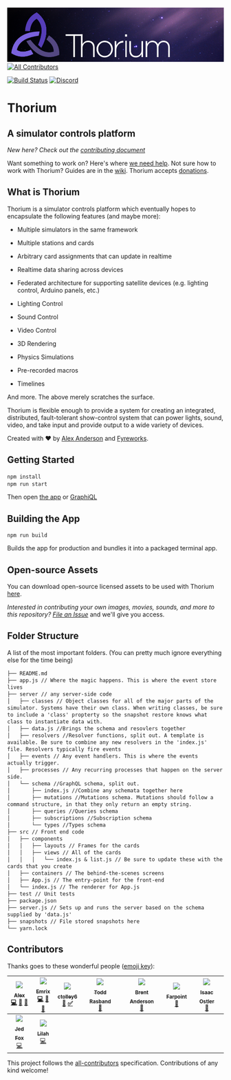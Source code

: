 ![Thorium](github-banner.png)
[![All Contributors](https://img.shields.io/badge/all_contributors-9-orange.svg?style=flat-square)](#contributors)

[![Build Status](https://travis-ci.org/Thorium-Sim/thorium.svg?branch=master)](https://travis-ci.org/Thorium-Sim/thorium)
[![Discord](https://img.shields.io/discord/390968011605147648.svg)](https://discord.gg/UvxTQZz)

# Thorium

## A simulator controls platform

*New here? Check out the [contributing document](CONTRIBUTING.md)*

Want something to work on? Here's where [we need help](https://github.com/Thorium-Sim/thorium/labels/help%20wanted).
Not sure how to work with Thorium? Guides are in the [wiki](https://github.com/Thorium-Sim/thorium/wiki).
Thorium accepts [donations](https://thoriumsim.com/en/donate.html).

## What is Thorium

Thorium is a simulator controls platform which eventually hopes to encapsulate the following features (and maybe more):

* Multiple simulators in the same framework

* Multiple stations and cards

* Arbitrary card assignments that can update in realtime

* Realtime data sharing across devices

* Federated architecture for supporting satellite devices (e.g. lighting control, Arduino panels, etc.)

* Lighting Control

* Sound Control

* Video Control

* 3D Rendering

* Physics Simulations

* Pre-recorded macros

* Timelines

And more. The above merely scratches the surface.

Thorium is flexible enough to provide a system for creating an integrated, distributed, fault-tolerant show-control system that can power lights, sound, video, and take input and provide output to a wide variety of devices.

Created with ❤ by [Alex Anderson](http://ralexanderson.com) and [Fyreworks](https://fyreworks.us).


## Getting Started

```sh
npm install
npm run start
```

Then open [the app](http://localhost:3000) or [GraphiQL](http://localhost:3001/graphiql)

## Building the App

```
npm run build
```

Builds the app for production and bundles it into a packaged terminal app.

## Open-source Assets

You can download open-source licensed assets to be used with Thorium [here](https://drive.google.com/open?id=0B-UK2-Zf7K9ycUJScHJlWW92MjQ).

*Interested in contributing your own images, movies, sounds, and more to this repository? [File an Issue](https://github.com/Thorium-Sim/thorium/issues/new)* and we'll give you access.

## Folder Structure

A list of the most important folders. (You can pretty much ignore everything else for the time being)

```
├── README.md
├── app.js // Where the magic happens. This is where the event store lives
├── server // any server-side code
│   ├── classes // Object classes for all of the major parts of the simulator. Systems have their own class. When writing classes, be sure to include a 'class' propterty so the snapshot restore knows what class to instantiate data with.
│   ├── data.js //Brings the schema and resovlers together
│   ├── resolvers //Resolver functions, split out. A template is available. Be sure to combine any new resolvers in the 'index.js' file. Resolvers typically fire events
│   ├── events // Any event handlers. This is where the events actually trigger.
│   ├── processes // Any recurring processes that happen on the server side.
│   └── schema //GraphQL schema, split out.
│       ├── index.js //Combine any schemata together here
│       ├── mutations //Mutations schema. Mutations should follow a command structure, in that they only return an empty string.
│       ├── queries //Queries schema
│       ├── subscriptions //Subscription schema
│       └── types //Types schema
├── src // Front end code
│   ├── components
│   │   ├── layouts // Frames for the cards
│   │   ├── views // All of the cards
│   │   │   └── index.js & list.js // Be sure to update these with the cards that you create
│   ├── containers // The behind-the-scenes screens
│   ├── App.js // The entry-point for the front-end
│   └── index.js // The renderer for App.js
├── test // Unit tests
├── package.json
├── server.js // Sets up and runs the server based on the schema supplied by 'data.js'
├── snapshots // File stored snapshots here
└── yarn.lock
```

## Contributors

Thanks goes to these wonderful people ([emoji key](https://github.com/kentcdodds/all-contributors#emoji-key)):

<!-- ALL-CONTRIBUTORS-LIST:START - Do not remove or modify this section -->
<!-- prettier-ignore -->
| [<img src="https://avatars1.githubusercontent.com/u/6558157?v=4" width="100px;"/><br /><sub><b>Alex</b></sub>](http://ralexanderson.com)<br />[💻](https://github.com/thorium-sim/Thorium/commits?author=alexanderson1993 "Code") [📖](https://github.com/thorium-sim/Thorium/commits?author=alexanderson1993 "Documentation") [🎨](#design-alexanderson1993 "Design") | [<img src="https://avatars0.githubusercontent.com/u/1387836?v=4" width="100px;"/><br /><sub><b>Emrix</b></sub>](https://github.com/Emrix)<br />[💻](https://github.com/thorium-sim/Thorium/commits?author=Emrix "Code") [👀](#review-Emrix "Reviewed Pull Requests") [🤔](#ideas-Emrix "Ideas, Planning, & Feedback") | [<img src="https://avatars3.githubusercontent.com/u/30132958?v=4" width="100px;"/><br /><sub><b>ctolley6</b></sub>](https://github.com/ctolley6)<br />[🤔](#ideas-ctolley6 "Ideas, Planning, & Feedback") [✅](#tutorial-ctolley6 "Tutorials") | [<img src="https://avatars0.githubusercontent.com/u/22157796?v=4" width="100px;"/><br /><sub><b>Todd Rasband</b></sub>](https://github.com/Rasbandit)<br />[🎨](#design-Rasbandit "Design") | [<img src="https://avatars0.githubusercontent.com/u/45031?v=4" width="100px;"/><br /><sub><b>Brent Anderson</b></sub>](http://www.brentjanderson.com)<br />[🤔](#ideas-brentjanderson "Ideas, Planning, & Feedback") | [<img src="https://avatars1.githubusercontent.com/u/4927395?v=4" width="100px;"/><br /><sub><b>Farpoint</b></sub>](http://www.farpointStation.org)<br />[🐛](https://github.com/thorium-sim/Thorium/issues?q=author%3Afarpoint "Bug reports") | [<img src="https://avatars1.githubusercontent.com/u/30113240?v=4" width="100px;"/><br /><sub><b>Isaac Ostler</b></sub>](https://github.com/isaacOstler)<br />[🐛](https://github.com/thorium-sim/Thorium/issues?q=author%3AisaacOstler "Bug reports") |
| :---: | :---: | :---: | :---: | :---: | :---: | :---: |
| [<img src="https://avatars2.githubusercontent.com/u/25517624?v=4" width="100px;"/><br /><sub><b>Jed Fox</b></sub>](https://j-f1.github.io)<br />[💻](https://github.com/thorium-sim/Thorium/commits?author=j-f1 "Code") | [<img src="https://avatars2.githubusercontent.com/u/2187124?v=4" width="100px;"/><br /><sub><b>Lilah</b></sub>](https://github.com/G33kX)<br />[💻](https://github.com/thorium-sim/Thorium/commits?author=G33kX "Code") |
<!-- ALL-CONTRIBUTORS-LIST:END -->

This project follows the [all-contributors](https://github.com/kentcdodds/all-contributors) specification. Contributions of any kind welcome!
